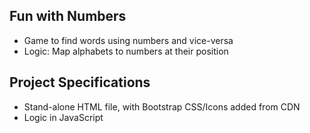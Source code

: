 ## Fun with Numbers

- Game to find words using numbers and vice-versa
- Logic: Map alphabets to numbers at their position

## Project Specifications

- Stand-alone HTML file, with Bootstrap CSS/Icons added from CDN
- Logic in JavaScript